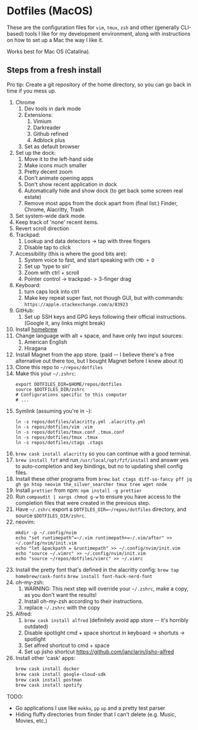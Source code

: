# Dotfiles (MacOS)

These are the configuration files for `vim`, `tmux`, `zsh` and other (generally CLI-based) tools I like for my development environment, along with instructions on how to set up a Mac the way I like it.

Works best for Mac OS (Catalina).

## Steps from a fresh install

Pro tip: Create a git repository of the home directory, so you can go back in time if you mess up.

1. Chrome
   1. Dev tools in dark mode
   1. Extensions:
      1. Vimium
      1. Darkreader
      1. Github refined
      1. Adblock plus
   1. Set as default browser
1. Set up the dock:
   1. Move it to the left-hand side
   1. Make icons much smaller
   1. Pretty decent zoom
   1. Don't animate opening apps
   1. Don't show recent application in dock
   1. Automatically hide and show dock (to get back some screen real estate)
   1. Remove most apps from the dock apart from (final list:) Finder, Chrome, Alacritty, Trash
1. Set system-wide dark mode.
1. Keep track of 'none' recent items.
1. Revert scroll direction
1. Trackpad:
   1. Lookup and data detectors -> tap with three fingers
   1. Disable tap to click
1. Accessibility (this is where the good bits are):
   1. System voice to fast, and start speaking with `CMD + D`
   1. Set up 'type to siri'
   1. Zoom with ctrl + scroll
   1. Pointer control -> trackpad- > 3-finger drag
1. Keyboard:
   1. turn caps lock into ctrl
   1. Make key repeat super fast, not though GUI, but with commands: `https://apple.stackexchange.com/a/83923`
1. GitHub:
   1. Set up SSH keys and GPG keys following their official instructions. (Google it, any links might break)
1. Install [homebrew](https://brew.sh/)
1. Change language with alt + space, and have only two input sources:
   1. American English
   1. Hiragana
1. Install Magnet from the app store. (paid -- I believe there's a free alternative out there too, but I bought Magnet before I knew about it)
1. Clone this repo to `~/repos/dotfiles`
1. Make this your `~/.zshrc`:
   ```
   export DOTFILES_DIR=$HOME/repos/dotfiles
   source $DOTFILES_DIR/zshrc
   # Configurations specific to this computer
   # ...
   ```
1. Symlink (assuming you're in `~`):
   ```
   ln -s repos/dotfiles/alacritty.yml .alacritty.yml
   ln -s repos/dotfiles/vim .vim
   ln -s repos/dotfiles/tmux.conf .tmux.conf
   ln -s repos/dotfiles/tmux .tmux
   ln -s repos/dotfiles/ctags .ctags
   ```
1. `brew cask install alacritty` so you can continue with a good terminal.
1. `brew install fzf` and run `/usr/local/opt/fzf/install` and answer yes to auto-completion and key bindings, but no to updating shell config files.
1. Install these other programs from `brew`: `bat ctags diff-so-fancy pff jq gh go htop neovim the_silver_searcher tmux tree wget node`
1. Install `prettier` from npm: `npm install -g prettier`
1. Run `compaudit | xargs chmod g-w` to ensure you have access to the completion files that were created in the previous step.
1. Have `~/.zshrc` export a `DOTFILES_DIR=~/repos/dotfiles` directory, and source `$DOTFILES_DIR/zshrc`.
1. neovim:
   ```
   mkdir -p ~/.config/nvim
   echo "set runtimepath^=~/.vim runtimepath+=~/.vim/after" >> ~/.config/nvim/init.vim
   echo "let &packpath = &runtimepath" >> ~/.config/nvim/init.vim
   echo "source ~/.vimrc" >> ~/.config/nvim/init.vim
   echo "source ~/repos/dotfiles/vimrc" >> ~/.vimrc
   ```
1. Install the pretty font that's defined in the alacritty config: `brew tap homebrew/cask-fonts` `brew install font-hack-nerd-font`
1. oh-my-zsh:
   1. WARNING: This next step will override your `~/.zshrc`, make a copy, as you don't want the results!
   1. Install oh-my-zsh according to their instructions.
   1. replace `~/.zshrc` with the copy
1. Alfred:
   1. `brew cask install alfred` (definitely avoid app store -- it's horribly outdated)
   1. Disable spotlight cmd + space shortcut in keyboard -> shortuts -> spotlight
   1. Set alfred shortcut to cmd + space
   1. Set up jisho shortcut https://github.com/janclarin/jisho-alfred
1. Install other 'cask' apps:
   ```bash
   brew cask install docker
   brew cask install google-cloud-sdk
   brew cask install postman
   brew cask install spotify
   ```

TODO:

- Go applications I use like `mokku`, `pp` `up` and a pretty test parser
- Hiding fluffy directories from finder that I can't delete (e.g. Music, Movies, etc.)
